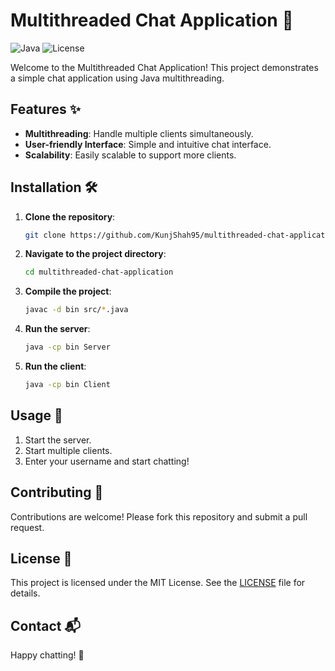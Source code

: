 # Multithreaded Chat Application 🚀

![Java](https://img.shields.io/badge/Java-ED8B00?style=for-the-badge&logo=java&logoColor=white)
![License](https://img.shields.io/badge/License-MIT-blue.svg)

Welcome to the Multithreaded Chat Application! This project demonstrates a simple chat application using Java multithreading.

## Features ✨

- **Multithreading**: Handle multiple clients simultaneously.
- **User-friendly Interface**: Simple and intuitive chat interface.
- **Scalability**: Easily scalable to support more clients.

## Installation 🛠️

1. **Clone the repository**:

   ```sh
   git clone https://github.com/KunjShah95/multithreaded-chat-application.git
   ```

2. **Navigate to the project directory**:

   ```sh
   cd multithreaded-chat-application
   ```

3. **Compile the project**:

   ```sh
   javac -d bin src/*.java
   ```

4. **Run the server**:

   ```sh
   java -cp bin Server
   ```

5. **Run the client**:
   ```sh
   java -cp bin Client
   ```

## Usage 📖

1. Start the server.
2. Start multiple clients.
3. Enter your username and start chatting!

## Contributing 🤝

Contributions are welcome! Please fork this repository and submit a pull request.

## License 📄

This project is licensed under the MIT License. See the [LICENSE](LICENSE) file for details.

## Contact 📬

Happy chatting! 💬
